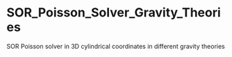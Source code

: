 # SOR_Poisson_Solver_Gravity_Theories
SOR Poisson solver in 3D cylindrical coordinates in different gravity theories
